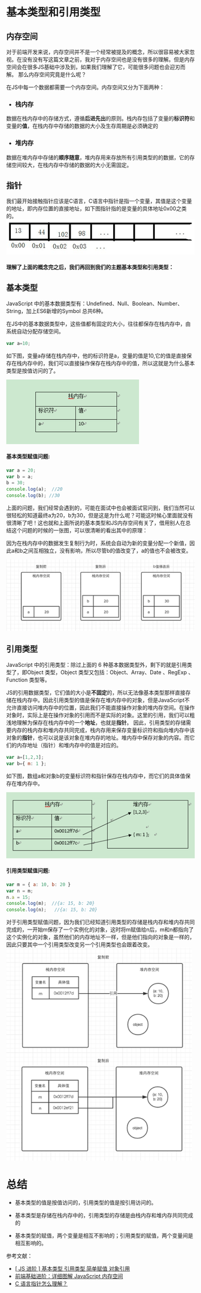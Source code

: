 # 基本类型和引用类型

## 内存空间
对于前端开发来说，内存空间并不是一个经常被提及的概念，所以很容易被大家忽视。在没有没有写这篇文章之前，我对于内存空间也是没有很多的理解。但是内存空间会在很多JS基础中涉及到，如果我们理解了它，可能很多问题也会迎刃而解。
那么内存空间究竟是什么呢？

在JS中每一个数据都需要一个内存空间。内存空间又分为下面两种：

* ### 栈内存

数据在栈内存中的存储方式，遵循**后进先出**的原则。栈内存包括了变量的**标识符**和变量的**值**，在栈内存中存储的数据的大小及生存周期是必须确定的

* ### 堆内存
数据在堆内存中存储的**顺序随意**，堆内存用来存放所有引用类型的的数据，它的存储空间较大，在栈内存中存储的数据的大小无需固定。

## 指针
我们最开始接触指针应该是C语言，C语言中指针是指一个变量，其值是这个变量的地址，即内存位置的直接地址，如下图指针指的是变量的具体地址0x00之类的。
![image](https://github.com/zhangxinmei/summary/raw/master/img/6.jpg)

#### 理解了上面的概念完之后，我们再回到我们的主题基本类型和引用类型：

## 基本类型
JavaScript 中的基本数据类型有：Undefined、Null、Boolean、Number、String，加上ES6新增的Symbol 总共6种。

在JS中的基本数据类型中，这些值都有固定的大小，往往都保存在栈内存中，由系统自动分配存储空间。

```js
var a=10;
```
如下图，变量a存储在栈内存中，他的标识符是a，变量的值是10,它的值是直接保存在栈内存中的，我们可以直接操作保存在栈内存中的值，所以这就是为什么基本类型是按值访问的了。

![image](https://github.com/zhangxinmei/summary/raw/master/img/p5.png)
#### 基本类型赋值问题:

```js
var a = 20;
var b = a;
b = 30;
console.log(a);  //20
console.log(b); //30
```
上面的问题，我们经常会遇到的，可能在面试中也会被面试官问到，我们当然可以很轻松的知道最终a为20，b为30，但是这是为什么呢？可能这时候心里面就没有很清晰了吧！这也就和上面所说的基本类型和JS内存空间有关了，借用别人在总结这个问题的时候的一张图，可以很清晰的看出其中的原理：

因为在栈内存中的数据发生复制行为时，系统会自动为新的变量分配一个新值，因此a和b之间互相独立，没有影响，所以尽管b的值改变了，a的值也不会被改变。

![image](https://github.com/zhangxinmei/summary/raw/master/img/p3.png)

## 引用类型

JavaScript 中的引用类型：除过上面的 6 种基本数据类型外，剩下的就是引用类型了，即Object 类型，Object 类型又包括：Object、Array、Date 、RegExp 、Function 类型等。

JS的引用数据类型，它们值的大小是**不固定**的，所以无法像基本类型那样直接存储在栈内存中。因此引用类型的值是保存在堆内存中的对象，但是JavaScript不允许直接访问堆内存中的位置，因此我们不能直接操作对象的堆内存空间。在操作对象时，实际上是在操作对象的引用而不是实际的对象。这里的引用，我们可以粗浅地理解为保存在栈内存中的一个**地址**，也就是**指针**。
因此，引用类型的存储需要内存的栈内存和堆内存共同完成，栈内存用来保存变量标识符和指向堆内存中该对象的**指针**，也可以说是该对象在堆内存的地址。堆内存中保存对象的内容。而它们的内存地址（指针）和堆内存中的值是对应的。

```js
var a=[1,2,3];
var b={ m: 1 }; 
```
如下图，数组a和对象b的变量标识符和指针保存在栈内存中，而它们的具体值保存在堆内存中。

![image](https://github.com/zhangxinmei/summary/raw/master/img/p7.png)

#### 引用类型赋值问题:
```js
var m = { a: 10, b: 20 }
var n = m;
n.a = 15;
console.log(m);  //{a: 15, b: 20}
console.log(n);   //{a: 15, b: 20}
```
对于引用类型赋值问题，因为我们已经知道引用类型的存储是栈内存和堆内存共同完成的，一开始m保存了一个实例化的对象，这时将m赋值给n后，m和n都指向了这个实例化的对象，虽然他们的内存地址不一样，但是他们指向的对象是一样的，因此只要其中一个引用类型改变另一个引用类型也会跟着改变。
![image](https://github.com/zhangxinmei/summary/raw/master/img/p4.png)

# 总结
* 基本类型的值是按值访问的，引用类型的值是按引用访问的。

* 基本类型是存储在栈内存中的，引用类型的存储是由栈内存和堆内存共同完成的

* 基本类型的赋值，两个变量是相互不影响的；引用类型的赋值，两个变量间是相互影响的。

参考文献：
* [[ JS 进阶 ] 基本类型 引用类型 简单赋值 对象引用](https://segmentfault.com/a/1190000002789651)
* [前端基础进阶：详细图解 JavaScript 内存空间](https://juejin.im/entry/589c29a9b123db16a3c18adf)
* [C 语言指针怎么理解？](https://www.zhihu.com/question/24466000)
